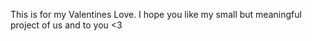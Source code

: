 
This is for my Valentines Love. I hope you like my small but meaningful project of us and to you <3